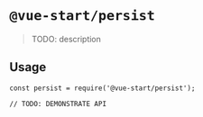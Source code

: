 # `@vue-start/persist`

> TODO: description

## Usage

```
const persist = require('@vue-start/persist');

// TODO: DEMONSTRATE API
```
